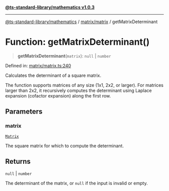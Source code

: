 [**@ts-standard-library/mathematics v1.0.3**](../../../README.md)

***

[@ts-standard-library/mathematics](../../../README.md) / [matrix/matrix](../README.md) / getMatrixDeterminant

# Function: getMatrixDeterminant()

> **getMatrixDeterminant**(`matrix`): `null` \| `number`

Defined in: [matrix/matrix.ts:240](https://github.com/gabaudette/ts-stdlib/blob/be448e6a9d9c20c6c2f27f6550ce4e65fc8c9b89/packages/mathematics/src/matrix/matrix.ts#L240)

Calculates the determinant of a square matrix.

The function supports matrices of any size (1x1, 2x2, or larger).
For matrices larger than 2x2, it recursively computes the determinant
using Laplace expansion (cofactor expansion) along the first row.

## Parameters

### matrix

[`Matrix`](../type-aliases/Matrix.md)

The square matrix for which to compute the determinant.

## Returns

`null` \| `number`

The determinant of the matrix, or `null` if the input is invalid or empty.
